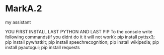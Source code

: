 # MarkA.2
my assistant

YOU FIRST INSTALL LAST PYTHON AND LAST PIP
    To the console write following commands(if you didnt do it it will not work):
        pip install pyttsx3;
        pip install pywhatkit;
        pip install speechrecognition;
        pip install wikipedia;
        pip install pyautogui;
        pip install requests
